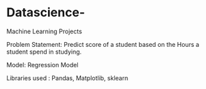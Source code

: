 # Datascience-
Machine Learning Projects

Problem Statement: Predict score of a student based on the Hours a student spend in studying.

Model: Regression Model

Libraries used : Pandas, Matplotlib, sklearn
